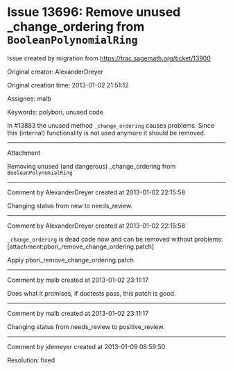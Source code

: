 # Issue 13696: Remove unused _change_ordering  from `BooleanPolynomialRing`

Issue created by migration from https://trac.sagemath.org/ticket/13900

Original creator: AlexanderDreyer

Original creation time: 2013-01-02 21:51:12

Assignee: malb

Keywords: polybori, unused code

In #13883 the unused method `_change_ordering` causes problems. Since this (internal) functionality is not used anymore it should be removed.


---

Attachment

Removing unused (and dangerous) _change_ordering from `BooleanPolynomialRing`


---

Comment by AlexanderDreyer created at 2013-01-02 22:15:58

Changing status from new to needs_review.


---

Comment by AlexanderDreyer created at 2013-01-02 22:15:58

`_change_ordering` is dead code now and can be removed without problems:
[attachment:pbori_remove_change_ordering.patch]

Apply pbori_remove_change_ordering.patch


---

Comment by malb created at 2013-01-02 23:11:17

Does what it promises, if doctests pass, this patch is good.


---

Comment by malb created at 2013-01-02 23:11:17

Changing status from needs_review to positive_review.


---

Comment by jdemeyer created at 2013-01-09 08:59:50

Resolution: fixed
